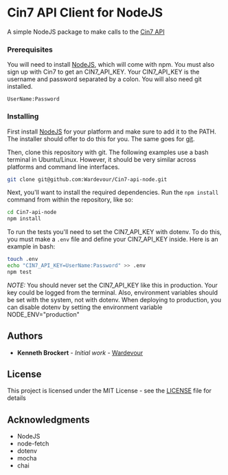 # Cin7 API Client for NodeJS

A simple NodeJS package to make calls to the
  [Cin7 API](https://api.cin7.com/API/Help)

### Prerequisites

You will need to install [NodeJS](https://nodejs.org), which will come with
  npm. You must also sign up with Cin7 to get an CIN7_API_KEY. Your CIN7_API_KEY is the
  username and password separated by a colon. You will also need git installed.

```
UserName:Password
```

### Installing

First install [NodeJS](https://nodejs.org/en/download/) for your platform and
  make sure to add it to the PATH. The installer should offer to do this for
  you. The same goes for [git](https://git-scm.com/downloads).

Then, clone this repository with git. The following examples use a bash
  terminal in Ubuntu/Linux. However, it should be very similar across platforms
  and command line interfaces.

```bash
git clone git@github.com:Wardevour/Cin7-api-node.git
```

Next, you'll want to install the required dependencies. Run the `npm install`
  command from within the repository, like so:

```bash
cd Cin7-api-node
npm install
```

To run the tests you'll need to set the CIN7_API_KEY with dotenv. To do this,
   you must make a `.env` file and define your CIN7_API_KEY inside. Here
  is an example in bash:

```bash
touch .env
echo "CIN7_API_KEY=UserName:Password" >> .env
npm test
```

*NOTE:* You should never set the CIN7_API_KEY like this in production. Your key
  could be logged from the terminal. Also, environment variables should be
  set with the system, not with dotenv. When deploying to production, you can
  disable dotenv by setting the environment variable NODE_ENV="production"

## Authors

* **Kenneth Brockert** - *Initial work* -
  [Wardevour](https://github.com/Wardevour)

## License

This project is licensed under the MIT License - see the [LICENSE](LICENSE)
  file for details

## Acknowledgments

* NodeJS
* node-fetch
* dotenv
* mocha
* chai
